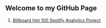 ## Welcome to my GitHub Page

 1. [Billboard Hot 100 Spotify Analytics Project](https://mrrufs.github.io/Hot_100)

